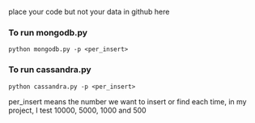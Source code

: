 place your code but not your data in github here

### To run mongodb.py

    python mongodb.py -p <per_insert>
  

### To run cassandra.py

    python cassandra.py -p <per_insert>
    
  per_insert means the number we want to insert or find each time, in my project, I test 10000, 5000, 1000 and 500
